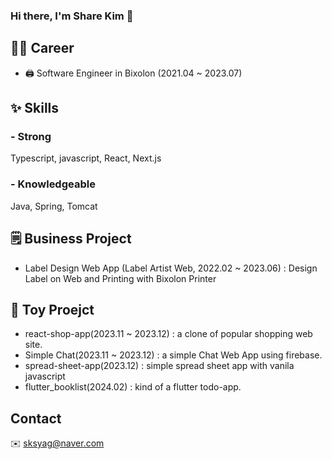 ### Hi there, I'm Share Kim  👋

## 👨‍💻 Career
- 🖨️ Software Engineer in Bixolon (2021.04 ~ 2023.07)

## ✨ Skills
### - Strong
Typescript, javascript, React, Next.js

### - Knowledgeable
Java, Spring, Tomcat

## 🗒️ Business Project
- Label Design Web App (Label Artist Web, 2022.02 ~ 2023.06)
  : Design Label on Web and Printing with Bixolon Printer
  
## 🚂 Toy Proejct
- react-shop-app(2023.11 ~ 2023.12) : a clone of popular shopping web site.
- Simple Chat(2023.11 ~ 2023.12) : a simple Chat Web App using firebase.
- spread-sheet-app(2023.12) : simple spread sheet app with vanila javascript
- flutter_booklist(2024.02) : kind of a flutter todo-app.

## Contact
✉️ sksyag@naver.com


